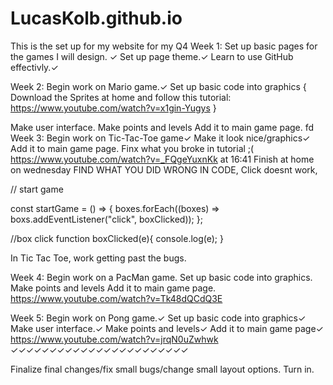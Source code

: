 # LucasKolb.github.io
This is the set up for my website for my Q4 
Week 1:
Set up basic pages for the games I will design. ✓
Set up page theme.✓
Learn to use GitHub effectivly.✓

Week 2:
Begin work on Mario game.✓
Set up basic code into graphics
{
Download the Sprites at home and follow this tutorial: https://www.youtube.com/watch?v=x1gin-Yugys
} 

Make user interface.
Make points and levels
Add it to main game page.
fd
Week 3:
Begin work on Tic-Tac-Toe game✓
Make it look nice/graphics✓
Add it to main game page.
Finx what you broke in tutorial ;(
https://www.youtube.com/watch?v=_FQgeYuxnKk at 16:41
Finish at home on wednesday
FIND WHAT YOU DID WRONG IN CODE, Click doesnt work,

// start game

const startGame = () => {
  boxes.forEach((boxes) => boxs.addEventListener("click", boxClicked));
};

//box click
function boxClicked(e){
  console.log(e);
}

In Tic Tac Toe, work getting past the bugs. 


Week 4:
Begin work on a PacMan game.
Set up basic code into graphics.
Make points and levels
Add it to main game page.
https://www.youtube.com/watch?v=Tk48dQCdQ3E 



Week 5:
Begin work on Pong game.✓
Set up basic code into graphics✓
Make user interface.✓
Make points and levels✓
Add it to main game page✓
https://www.youtube.com/watch?v=jrqN0uZwhwk ✓✓✓✓✓✓✓✓✓✓✓✓✓✓✓✓✓✓✓✓✓✓✓



Finalize final changes/fix small bugs/change small layout options.
Turn in.

